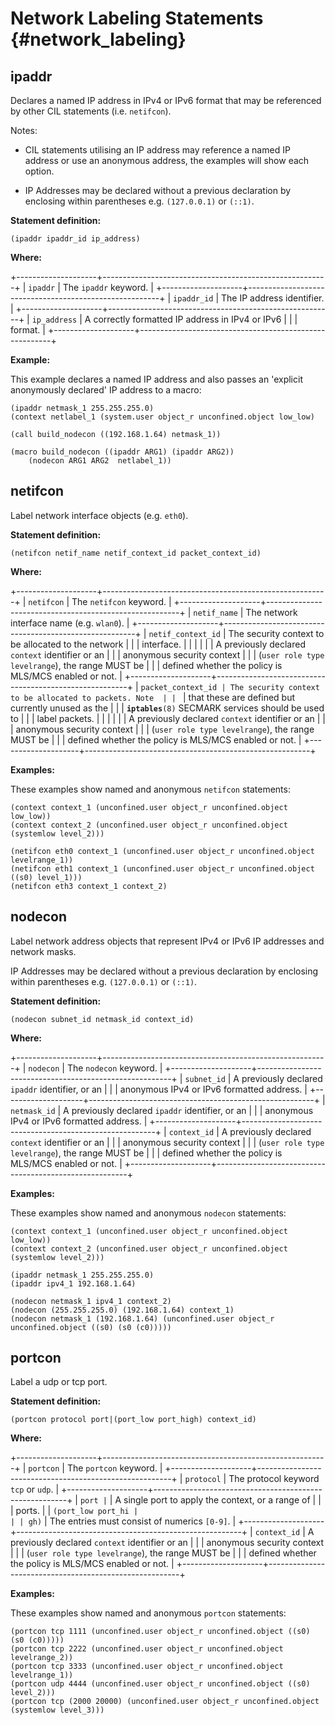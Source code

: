 Network Labeling Statements {#network_labeling}
===========================

ipaddr
------

Declares a named IP address in IPv4 or IPv6 format that may be
referenced by other CIL statements (i.e. `netifcon`).

Notes:

-   CIL statements utilising an IP address may reference a named IP
    address or use an anonymous address, the examples will show each
    option.

-   IP Addresses may be declared without a previous declaration by
    enclosing within parentheses e.g. `(127.0.0.1)` or `(::1)`.

**Statement definition:**

    (ipaddr ipaddr_id ip_address)

**Where:**

+--------------------+--------------------------------------------------------+
| `ipaddr`           | The `ipaddr` keyword.                                  |
+--------------------+--------------------------------------------------------+
| `ipaddr_id`        | The IP address identifier.                             |
+--------------------+--------------------------------------------------------+
| `ip_address`       | A correctly formatted IP address in IPv4 or IPv6       |
|                    | format.                                                |
+--------------------+--------------------------------------------------------+

**Example:**

This example declares a named IP address and also passes an 'explicit
anonymously declared' IP address to a macro:

    (ipaddr netmask_1 255.255.255.0)
    (context netlabel_1 (system.user object_r unconfined.object low_low)

    (call build_nodecon ((192.168.1.64) netmask_1))

    (macro build_nodecon ((ipaddr ARG1) (ipaddr ARG2))
        (nodecon ARG1 ARG2  netlabel_1))
          

netifcon
--------

Label network interface objects (e.g. `eth0`).

**Statement definition:**

    (netifcon netif_name netif_context_id packet_context_id)

**Where:**

+--------------------+--------------------------------------------------------+
| `netifcon`         | The `netifcon` keyword.                                |
+--------------------+--------------------------------------------------------+
| `netif_name`       | The network interface name (e.g. `wlan0`).             |
+--------------------+--------------------------------------------------------+
| `netif_context_id` | The security context to be allocated to the network    |
|                    | interface.                                             |
|                    |                                                        |
|                    | A previously declared `context` identifier or an       |
|                    | anonymous security context                             |
|                    | (`user role type levelrange`), the range MUST be       |
|                    | defined whether the policy is MLS/MCS enabled or not.  |
+--------------------+--------------------------------------------------------+
| `packet_context_id | The security context to be allocated to packets. Note  |
| `                  | that these are defined but currently unused as the     |
|                    | **`iptables`**`(8)` SECMARK services should be used to |
|                    | label packets.                                         |
|                    |                                                        |
|                    | A previously declared `context` identifier or an       |
|                    | anonymous security context                             |
|                    | (`user role type levelrange`), the range MUST be       |
|                    | defined whether the policy is MLS/MCS enabled or not.  |
+--------------------+--------------------------------------------------------+

**Examples:**

These examples show named and anonymous `netifcon` statements:

    (context context_1 (unconfined.user object_r unconfined.object low_low))
    (context context_2 (unconfined.user object_r unconfined.object (systemlow level_2)))

    (netifcon eth0 context_1 (unconfined.user object_r unconfined.object levelrange_1))
    (netifcon eth1 context_1 (unconfined.user object_r unconfined.object ((s0) level_1)))
    (netifcon eth3 context_1 context_2)
          

nodecon
-------

Label network address objects that represent IPv4 or IPv6 IP addresses
and network masks.

IP Addresses may be declared without a previous declaration by enclosing
within parentheses e.g. `(127.0.0.1)` or `(::1)`.

**Statement definition:**

    (nodecon subnet_id netmask_id context_id)

**Where:**

+--------------------+--------------------------------------------------------+
| `nodecon`          | The `nodecon` keyword.                                 |
+--------------------+--------------------------------------------------------+
| `subnet_id`        | A previously declared `ipaddr` identifier, or an       |
|                    | anonymous IPv4 or IPv6 formatted address.              |
+--------------------+--------------------------------------------------------+
| `netmask_id`       | A previously declared `ipaddr` identifier, or an       |
|                    | anonymous IPv4 or IPv6 formatted address.              |
+--------------------+--------------------------------------------------------+
| `context_id`       | A previously declared `context` identifier or an       |
|                    | anonymous security context                             |
|                    | (`user role type levelrange`), the range MUST be       |
|                    | defined whether the policy is MLS/MCS enabled or not.  |
+--------------------+--------------------------------------------------------+

**Examples:**

These examples show named and anonymous `nodecon` statements:

    (context context_1 (unconfined.user object_r unconfined.object low_low))
    (context context_2 (unconfined.user object_r unconfined.object (systemlow level_2)))

    (ipaddr netmask_1 255.255.255.0)
    (ipaddr ipv4_1 192.168.1.64)

    (nodecon netmask_1 ipv4_1 context_2)
    (nodecon (255.255.255.0) (192.168.1.64) context_1)
    (nodecon netmask_1 (192.168.1.64) (unconfined.user object_r unconfined.object ((s0) (s0 (c0)))))
             

portcon
-------

Label a udp or tcp port.

**Statement definition:**

    (portcon protocol port|(port_low port_high) context_id)

**Where:**

+--------------------+--------------------------------------------------------+
| `portcon`          | The `portcon` keyword.                                 |
+--------------------+--------------------------------------------------------+
| `protocol`         | The protocol keyword `tcp` or `udp`.                   |
+--------------------+--------------------------------------------------------+
| `port |`           | A single port to apply the context, or a range of      |
|                    | ports.                                                 |
| `(port_low port_hi |                                                        |
| gh)`               | The entries must consist of numerics `[0-9]`.          |
+--------------------+--------------------------------------------------------+
| `context_id`       | A previously declared `context` identifier or an       |
|                    | anonymous security context                             |
|                    | (`user role type levelrange`), the range MUST be       |
|                    | defined whether the policy is MLS/MCS enabled or not.  |
+--------------------+--------------------------------------------------------+

**Examples:**

These examples show named and anonymous `portcon` statements:

    (portcon tcp 1111 (unconfined.user object_r unconfined.object ((s0) (s0 (c0)))))
    (portcon tcp 2222 (unconfined.user object_r unconfined.object levelrange_2))
    (portcon tcp 3333 (unconfined.user object_r unconfined.object levelrange_1))
    (portcon udp 4444 (unconfined.user object_r unconfined.object ((s0) level_2)))
    (portcon tcp (2000 20000) (unconfined.user object_r unconfined.object (systemlow level_3)))
             
